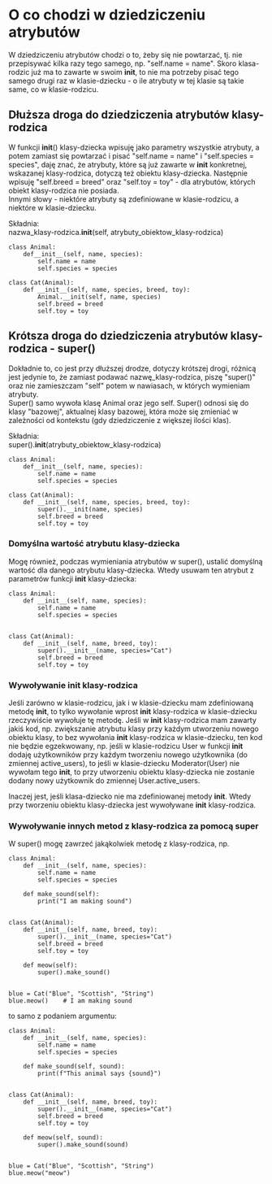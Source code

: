 # O co chodzi w dziedziczeniu atrybutów  
W dziedziczeniu atrybutów chodzi o to, żeby się nie powtarzać, tj. nie przepisywać kilka razy tego samego, np. "self.name = name". Skoro klasa-rodzic już ma to zawarte w swoim __init__, to nie ma potrzeby pisać tego samego drugi raz w klasie-dziecku - o ile atrybuty w tej klasie są takie same, co w klasie-rodzicu.

## Dłuższa droga do dziedziczenia atrybutów klasy-rodzica  
W funkcji __init__() klasy-dziecka wpisuję jako parametry wszystkie atrybuty, a potem zamiast się powtarzać i pisać "self.name = name" i "self.species = species", daję znać, że atrybuty, które są już zawarte w __init__ konkretnej, wskazanej klasy-rodzica, dotyczą też obiektu klasy-dziecka. Następnie wpisuję "self.breed = breed" oraz "self.toy = toy" - dla atrybutów, których obiekt klasy-rodzica nie posiada.  
Innymi słowy - niektóre atrybuty są zdefiniowane w klasie-rodzicu, a niektóre w klasie-dziecku.  

Składnia:  
nazwa_klasy-rodzica.__init__(self, atrybuty_obiektow_klasy-rodzica)

```
class Animal:
    def__init__(self, name, species):
        self.name = name
        self.species = species
        
class Cat(Animal):
    def __init__(self, name, species, breed, toy):
        Animal.__init(self, name, species)
        self.breed = breed
        self.toy = toy
```

## Krótsza droga do dziedziczenia atrybutów klasy-rodzica - super()  
Dokładnie to, co jest przy dłuższej drodze, dotyczy krótszej drogi, różnicą jest jedynie to, że zamiast podawać nazwę_klasy-rodzica, piszę "super()" oraz nie zamieszczam "self" potem w nawiasach, w których wymieniam atrybuty.  
Super() samo wywoła klasę Animal oraz jego self.
Super() odnosi się do klasy "bazowej", aktualnej klasy bazowej, która może się zmieniać w zależności od kontekstu (gdy dziedziczenie z większej ilości klas).

Składnia:  
super().__init__(atrybuty_obiektow_klasy-rodzica)

```
class Animal:
    def__init__(self, name, species):
        self.name = name
        self.species = species
        
class Cat(Animal):
    def __init__(self, name, species, breed, toy):
        super().__init(name, species)
        self.breed = breed
        self.toy = toy
```

### Domyślna wartość atrybutu klasy-dziecka  
Mogę również, podczas wymieniania atrybutów w super(), ustalić domyślną wartość dla danego atrybutu klasy-dziecka. Wtedy usuwam ten atrybut z parametrów funkcji __init__ klasy-dziecka:  

```
class Animal:
    def __init__(self, name, species):
        self.name = name
        self.species = species
        
        
class Cat(Animal):
    def __init__(self, name, breed, toy):
        super().__init__(name, species="Cat")
        self.breed = breed
        self.toy = toy
```

### Wywoływanie __init__ klasy-rodzica  
Jeśli zarówno w klasie-rodzicu, jak i w klasie-dziecku mam zdefiniowaną metodę __init__, to tylko wywołanie wprost __init__ klasy-rodzica w klasie-dziecku rzeczywiście wywołuje tę metodę. Jeśli w __init__ klasy-rodzica mam zawarty jakiś kod, np. zwiększanie atrybutu klasy przy każdym utworzeniu nowego obiektu klasy, to bez wywołania __init__ klasy-rodzica w klasie-dziecku, ten kod nie będzie egzekwowany, np. jeśli w klasie-rodzicu User w funkcji __init__ dodaję użytkowników przy każdym tworzeniu nowego użytkownika (do zmiennej active_users), to jeśli w klasie-dziecku Moderator(User) nie wywołam tego __init__, to przy utworzeniu obiektu klasy-dziecka nie zostanie dodany nowy użytkownik do zmiennej User.active_users.  

Inaczej jest, jeśli klasa-dziecko nie ma zdefiniowanej metody __init__. Wtedy przy tworzeniu obiektu klasy-dziecka jest wywoływane __init__ klasy-rodzica.

### Wywoływanie innych metod z klasy-rodzica za pomocą super  
W super() mogę zawrzeć jakąkolwiek metodę z klasy-rodzica, np.  

```
class Animal:
    def __init__(self, name, species):
        self.name = name
        self.species = species

    def make_sound(self):
        print("I am making sound")


class Cat(Animal):
    def __init__(self, name, breed, toy):
        super().__init__(name, species="Cat")
        self.breed = breed
        self.toy = toy

    def meow(self):
        super().make_sound()


blue = Cat("Blue", "Scottish", "String")
blue.meow()    # I am making sound
```

to samo z podaniem argumentu:

```
class Animal:
    def __init__(self, name, species):
        self.name = name
        self.species = species

    def make_sound(self, sound):
        print(f"This animal says {sound}")


class Cat(Animal):
    def __init__(self, name, breed, toy):
        super().__init__(name, species="Cat")
        self.breed = breed
        self.toy = toy

    def meow(self, sound):
        super().make_sound(sound)


blue = Cat("Blue", "Scottish", "String")
blue.meow("meow")
```
